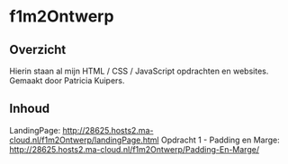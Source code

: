 # f1m2Ontwerp

## Overzicht
Hierin staan al mijn HTML / CSS / JavaScript opdrachten en websites. Gemaakt door Patricia Kuipers.

## Inhoud

LandingPage: http://28625.hosts2.ma-cloud.nl/f1m2Ontwerp/landingPage.html
Opdracht 1 - Padding en Marge: http://28625.hosts2.ma-cloud.nl/f1m2Ontwerp/Padding-En-Marge/
